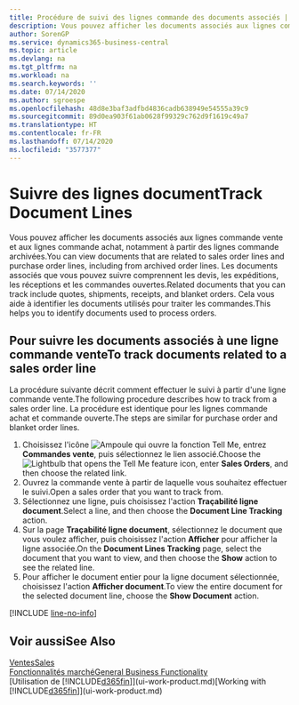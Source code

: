 ```yaml
---
title: Procédure de suivi des lignes commande des documents associés | Microsoft Docs
description: Vous pouvez afficher les documents associés aux lignes commande vente et aux lignes commande achat, notamment à partir des lignes commande archivées. Les documents associés que vous pouvez suivre comprennent les devis, les expéditions, les réceptions et les commandes ouvertes. Cela vous aide à identifier les documents utilisés pour traiter les commandes.
author: SorenGP
ms.service: dynamics365-business-central
ms.topic: article
ms.devlang: na
ms.tgt_pltfrm: na
ms.workload: na
ms.search.keywords: ''
ms.date: 07/14/2020
ms.author: sgroespe
ms.openlocfilehash: 48d8e3baf3adfbd4836cadb638949e54555a39c9
ms.sourcegitcommit: 89d0ea903f61ab0628f99329c762d9f1619c49a7
ms.translationtype: HT
ms.contentlocale: fr-FR
ms.lasthandoff: 07/14/2020
ms.locfileid: "3577377"
---
```

# <a name="track-document-lines"></a><span data-ttu-id="4e30d-105">Suivre des lignes document</span><span class="sxs-lookup"><span data-stu-id="4e30d-105">Track Document Lines</span></span>
<span data-ttu-id="4e30d-106">Vous pouvez afficher les documents associés aux lignes commande vente et aux lignes commande achat, notamment à partir des lignes commande archivées.</span><span class="sxs-lookup"><span data-stu-id="4e30d-106">You can view documents that are related to sales order lines and purchase order lines, including from archived order lines.</span></span> <span data-ttu-id="4e30d-107">Les documents associés que vous pouvez suivre comprennent les devis, les expéditions, les réceptions et les commandes ouvertes.</span><span class="sxs-lookup"><span data-stu-id="4e30d-107">Related documents that you can track include quotes, shipments, receipts, and blanket orders.</span></span> <span data-ttu-id="4e30d-108">Cela vous aide à identifier les documents utilisés pour traiter les commandes.</span><span class="sxs-lookup"><span data-stu-id="4e30d-108">This helps you to identify documents used to process orders.</span></span>  

## <a name="to-track-documents-related-to-a-sales-order-line"></a><span data-ttu-id="4e30d-109">Pour suivre les documents associés à une ligne commande vente</span><span class="sxs-lookup"><span data-stu-id="4e30d-109">To track documents related to a sales order line</span></span>
<span data-ttu-id="4e30d-110">La procédure suivante décrit comment effectuer le suivi à partir d'une ligne commande vente.</span><span class="sxs-lookup"><span data-stu-id="4e30d-110">The following procedure describes how to track from a sales order line.</span></span> <span data-ttu-id="4e30d-111">La procédure est identique pour les lignes commande achat et commande ouverte.</span><span class="sxs-lookup"><span data-stu-id="4e30d-111">The steps are similar for purchase order and blanket order lines.</span></span>

1.  <span data-ttu-id="4e30d-112">Choisissez l'icône ![Ampoule qui ouvre la fonction Tell Me](media/ui-search/search_small.png "Dites-moi ce que vous voulez faire"), entrez **Commandes vente**, puis sélectionnez le lien associé.</span><span class="sxs-lookup"><span data-stu-id="4e30d-112">Choose the ![Lightbulb that opens the Tell Me feature](media/ui-search/search_small.png "Tell me what you want to do") icon, enter **Sales Orders**, and then choose the related link.</span></span>  
2.  <span data-ttu-id="4e30d-113">Ouvrez la commande vente à partir de laquelle vous souhaitez effectuer le suivi.</span><span class="sxs-lookup"><span data-stu-id="4e30d-113">Open a sales order that you want to track from.</span></span>  
3.  <span data-ttu-id="4e30d-114">Sélectionnez une ligne, puis choisissez l'action **Traçabilité ligne document**.</span><span class="sxs-lookup"><span data-stu-id="4e30d-114">Select a line, and then choose the **Document Line Tracking** action.</span></span>
4. <span data-ttu-id="4e30d-115">Sur la page **Traçabilité ligne document**, sélectionnez le document que vous voulez afficher, puis choisissez l'action **Afficher** pour afficher la ligne associée.</span><span class="sxs-lookup"><span data-stu-id="4e30d-115">On the **Document Lines Tracking** page, select the document that you want to view, and then choose the **Show** action to see the related line.</span></span>
5. <span data-ttu-id="4e30d-116">Pour afficher le document entier pour la ligne document sélectionnée, choisissez l'action **Afficher document**.</span><span class="sxs-lookup"><span data-stu-id="4e30d-116">To view the entire document for the selected document line, choose the **Show Document** action.</span></span>

[!INCLUDE [line-no-info](includes/line-no-info.md)]

## <a name="see-also"></a><span data-ttu-id="4e30d-117">Voir aussi</span><span class="sxs-lookup"><span data-stu-id="4e30d-117">See Also</span></span>
[<span data-ttu-id="4e30d-118">Ventes</span><span class="sxs-lookup"><span data-stu-id="4e30d-118">Sales</span></span>](sales-manage-sales.md)  
[<span data-ttu-id="4e30d-119">Fonctionnalités marché</span><span class="sxs-lookup"><span data-stu-id="4e30d-119">General Business Functionality</span></span>](ui-across-business-areas.md)  
<span data-ttu-id="4e30d-120">[Utilisation de [!INCLUDE[d365fin](includes/d365fin_md.md)]](ui-work-product.md)</span><span class="sxs-lookup"><span data-stu-id="4e30d-120">[Working with [!INCLUDE[d365fin](includes/d365fin_md.md)]](ui-work-product.md)</span></span>
